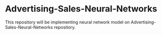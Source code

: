 # Advertising-Sales-Neural-Networks
This repository will be implementing neural network model on Advertising-Sales-Neural-Networks repository.
